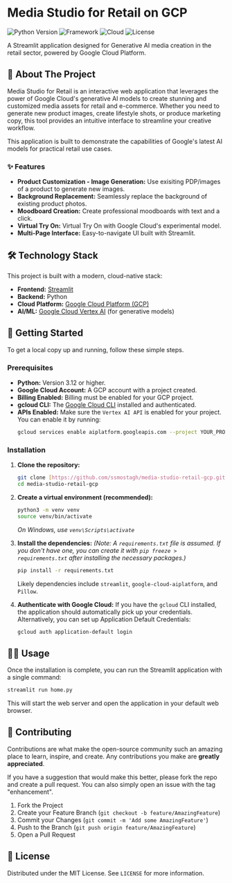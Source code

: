 # Media Studio for Retail on GCP

![Python Version](https://img.shields.io/badge/python-3.12+-blue.svg)
![Framework](https://img.shields.io/badge/Framework-Streamlit-red)
![Cloud](https://img.shields.io/badge/Cloud-Google_Cloud_Platform-blue)
![License](https://img.shields.io/badge/License-MIT-green.svg)

A Streamlit application designed for Generative AI media creation in the retail sector, powered by Google Cloud Platform.

## 🌟 About The Project

Media Studio for Retail is an interactive web application that leverages the power of Google Cloud's generative AI models to create stunning and customized media assets for retail and e-commerce. Whether you need to generate new product images, create lifestyle shots, or produce marketing copy, this tool provides an intuitive interface to streamline your creative workflow.

This application is built to demonstrate the capabilities of Google's latest AI models for practical retail use cases.

### ✨ Features

* **Product Customization - Image Generation:** Use exisiting PDP/images of a product to generate new images.
* **Background Replacement:** Seamlessly replace the background of existing product photos.
* **Moodboard Creation:** Create professional moodboards with text and a click.
* **Virtual Try On:** Virtual Try On with Google Cloud's experimental model.
* **Multi-Page Interface:** Easy-to-navigate UI built with Streamlit.

## 🛠️ Technology Stack

This project is built with a modern, cloud-native stack:

* **Frontend:** [Streamlit](https://streamlit.io/)
* **Backend:** Python
* **Cloud Platform:** [Google Cloud Platform (GCP)](https://cloud.google.com/)
* **AI/ML:** [Google Cloud Vertex AI](https://cloud.google.com/vertex-ai) (for generative models)

## 🚀 Getting Started

To get a local copy up and running, follow these simple steps.

### Prerequisites

* **Python:** Version 3.12 or higher.
* **Google Cloud Account:** A GCP account with a project created.
* **Billing Enabled:** Billing must be enabled for your GCP project.
* **gcloud CLI:** The [Google Cloud CLI](https://cloud.google.com/sdk/gcloud) installed and authenticated.
* **APIs Enabled:** Make sure the `Vertex AI API` is enabled for your project. You can enable it by running:
    ```sh
    gcloud services enable aiplatform.googleapis.com --project YOUR_PROJECT_ID
    ```

### Installation

1.  **Clone the repository:**
    ```sh
    git clone [https://github.com/ssmostagh/media-studio-retail-gcp.git](https://github.com/ssmostagh/media-studio-retail-gcp.git)
    cd media-studio-retail-gcp
    ```

2.  **Create a virtual environment (recommended):**
    ```sh
    python3 -m venv venv
    source venv/bin/activate
    ```
    *On Windows, use `venv\Scripts\activate`*

3.  **Install the dependencies:**
    *(Note: A `requirements.txt` file is assumed. If you don't have one, you can create it with `pip freeze > requirements.txt` after installing the necessary packages.)*
    ```sh
    pip install -r requirements.txt
    ```
    Likely dependencies include `streamlit`, `google-cloud-aiplatform`, and `Pillow`.

4.  **Authenticate with Google Cloud:**
    If you have the `gcloud` CLI installed, the application should automatically pick up your credentials. Alternatively, you can set up Application Default Credentials:
    ```sh
    gcloud auth application-default login
    ```

## 🏃‍♀️ Usage

Once the installation is complete, you can run the Streamlit application with a single command:

```sh
streamlit run home.py
```

This will start the web server and open the application in your default web browser.

## 🤝 Contributing

Contributions are what make the open-source community such an amazing place to learn, inspire, and create. Any contributions you make are **greatly appreciated**.

If you have a suggestion that would make this better, please fork the repo and create a pull request. You can also simply open an issue with the tag "enhancement".

1.  Fork the Project
2.  Create your Feature Branch (`git checkout -b feature/AmazingFeature`)
3.  Commit your Changes (`git commit -m 'Add some AmazingFeature'`)
4.  Push to the Branch (`git push origin feature/AmazingFeature`)
5.  Open a Pull Request

## 📄 License

Distributed under the MIT License. See `LICENSE` for more information.
